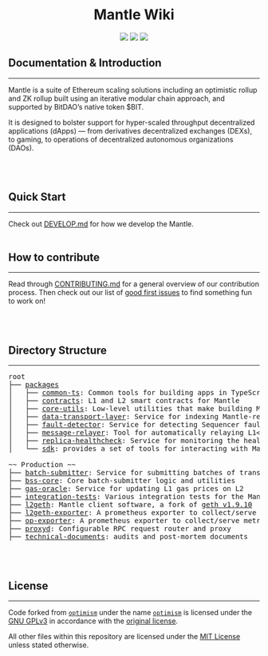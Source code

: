 <div align="center">
  <h1> Mantle Wiki</h1>
</div>
<p align="center">
  <a href="https://github.com/bitnetworkio/mantle/actions/workflows/ts-packages.yml?query=branch%3Amaster"><img src="https://github.com/bitnetworkio/mantle/workflows/typescript%20/%20contracts/badge.svg" /></a>
  <a href="https://github.com/bitnetworkio/mantle/actions/workflows/integration.yml?query=branch%3Amaster"><img src="https://github.com/bitnetworkio/mantle/workflows/integration/badge.svg" /></a>
  <a href="https://github.com/bitnetworkio/mantle/actions/workflows/geth.yml?query=branch%3Amaster"><img src="https://github.com/bitnetworkio/mantle/workflows/geth%20unit%20tests/badge.svg" /></a>
</p>

## Documentation & Introduction
___

Mantle is a suite of Ethereum scaling solutions including an optimistic rollup and ZK rollup built using an iterative modular chain approach, and supported by BitDAO’s native token $BIT.

It is designed to bolster support for hyper-scaled throughput decentralized applications (dApps) — from derivatives decentralized exchanges (DEXs), to gaming, to operations of decentralized autonomous organizations (DAOs).

<br/>
<br/>

## Quick Start

___

Check out [DEVELOP.md](./DEVELOP.md) for how we develop the Mantle.
<br/>
<br/>

## How to contribute

___


Read through [CONTRIBUTING.md](./CONTRIBUTING.md) for a general overview of our contribution process.
Then check out our list of [good first issues](https://github.com/bitdao-io/mantle/contribute) to find something fun to work on!


<br/>
<br/>


## Directory Structure
___
<pre>
root
├── <a href="./packages">packages</a>
│   ├── <a href="./packages/common-ts">common-ts</a>: Common tools for building apps in TypeScript
│   ├── <a href="./packages/contracts">contracts</a>: L1 and L2 smart contracts for Mantle
│   ├── <a href="./packages/core-utils">core-utils</a>: Low-level utilities that make building Mantle easier
│   ├── <a href="./packages/data-transport-layer">data-transport-layer</a>: Service for indexing Mantle-related L1 data
│   ├── <a href="./packages/fault-detector">fault-detector</a>: Service for detecting Sequencer faults
│   ├── <a href="./packages/message-relayer">message-relayer</a>: Tool for automatically relaying L1<>L2 messages in development
│   ├── <a href="./packages/replica-healthcheck">replica-healthcheck</a>: Service for monitoring the health of a replica node
│   └── <a href="./packages/sdk">sdk</a>: provides a set of tools for interacting with Mantle

~~ Production ~~
├── <a href="./batch-submitter">batch-submitter</a>: Service for submitting batches of transactions and results to L1
├── <a href="./bss-core">bss-core</a>: Core batch-submitter logic and utilities
├── <a href="./gas-oracle">gas-oracle</a>: Service for updating L1 gas prices on L2
├── <a href="./integration-tests">integration-tests</a>: Various integration tests for the Mantle network
├── <a href="./l2geth">l2geth</a>: Mantle client software, a fork of <a href="https://github.com/ethereum/go-ethereum/tree/v1.9.10">geth v1.9.10</a>  (deprecated for BEDROCK upgrade)
├── <a href="./l2geth-exporter">l2geth-exporter</a>: A prometheus exporter to collect/serve metrics from an L2 geth node
├── <a href="./op-exporter">op-exporter</a>: A prometheus exporter to collect/serve metrics from an Mantle node
├── <a href="./proxyd">proxyd</a>: Configurable RPC request router and proxy
├── <a href="./technical-documents">technical-documents</a>: audits and post-mortem documents
</pre>




<br/>
<br/>


## License
___

Code forked from [`optimism`](https://github.com/ethereum-optimism/optimism) under the name [`optimism`](https://github.com/bitdao-io/bitnetwork/tree/master/l2geth) is licensed under the [GNU GPLv3](https://gist.github.com/kn9ts/cbe95340d29fc1aaeaa5dd5c059d2e60) in accordance with the [original license](https://github.com/ethereum-optimism/optimism/blob/master/COPYING).

All other files within this repository are licensed under the [MIT License](https://github.com/bitdao-io/bitnetwork/blob/master/LICENSE) unless stated otherwise.
